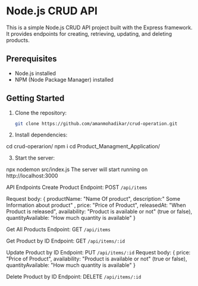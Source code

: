 # Node.js CRUD API

This is a simple Node.js CRUD API project built with the Express framework. It provides endpoints for creating, retrieving, updating, and deleting products.

## Prerequisites

- Node.js installed
- NPM (Node Package Manager) installed

## Getting Started

1. Clone the repository:

   ```bash
   git clone https://github.com/amanmohadikar/crud-operation.git

2. Install dependencies:

cd crud-operarion/
npm i
cd Product_Managment_Application/

3. Start the server:

npx nodemon src/index.js
The server will start running on http://localhost:3000


API Endpoints
Create Product
Endpoint: POST `/api/items`

Request body:
{
    productName: "Name Of product",
    description:" Some Information about product" ,
    price: "Price of Product",
    releasedAt: "When Product is released",
    availability: "Product is available or not" (true or false),
    quantityAvailable: "How much quantity is available"
}


Get All Products
Endpoint: GET `/api/items`


Get Product by ID
Endpoint: GET `/api/items/:id`


Update Product by ID
Endpoint: PUT `/api/items/:id`
Request body:
{
    price: "Price of Product",
    availability: "Product is available or not" (true or false),
    quantityAvailable: "How much quantity is available"
}


Delete Product by ID
Endpoint: DELETE `/api/items/:id`